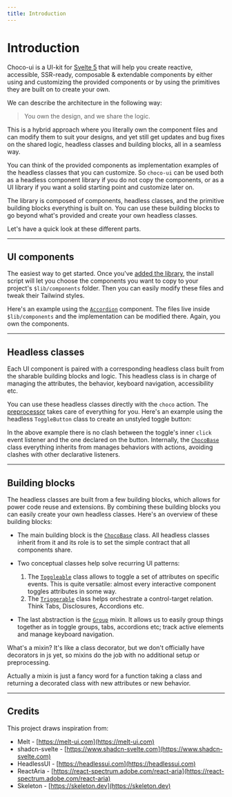 ```yaml
---
title: Introduction
---
```


<script lang="ts">
	import Highlighter from "$components/Highlighter.svelte";
	import Demo from "$components/Demo.svelte";
</script>

# Introduction

Choco-ui is a UI-kit for [Svelte 5](https://svelte.dev/) that will help you create reactive, accessible, SSR-ready, composable & extendable components by either using and customizing the provided components or by using the primitives they are built on to create your own.

We can describe the architecture in the following way:
> You own the design, and we share the logic.

This is a hybrid approach where you literally own the component files and can modify them to suit your designs, and yet still get updates and bug fixes on the shared logic, headless classes and building blocks, all in a seamless way.

You can think of the provided components as implementation examples of the headless classes that you can customize. So `choco-ui` can be used both as a headless component library if you do not copy the components, or as a UI library if you want a solid starting point and customize later on.

The library is composed of components, headless classes, and the primitive building blocks everything is built on. You can use these building blocks to go beyond what's provided and create your own headless classes.

Let's have a quick look at these different parts.

---

## UI components

The easiest way to get started. Once you've [added the library](/guides/getting-started), the install script will let you choose the components you want to copy to your project's `$lib/components` folder. Then you can easily modify these files and tweak their Tailwind styles.

Here's an example using the [`Accordion`](/) component. The files live inside `$lib/components` and the implementation can be modified there. Again, you own the components.

<Demo file="component.svelte" />

---

## Headless classes

Each UI component is paired with a corresponding headless class built from the sharable building blocks and logic. This headless class is in charge of managing the attributes, the behavior, keyboard navigation, accessibility etc.

You can use these headless classes directly with the `choco` action. The [preprocessor](/guides/preprocessor) takes care of everything for you. Here's an example using the headless `ToggleButton` class to create an unstyled toggle button:

<Demo file="./headless.svelte" value="code" />

In the above example there is no clash between the toggle's inner `click` event listener and the one declared on the button. Internally, the [`ChocoBase`](/blocks/chocobase) class everything inherits from manages behaviors with actions, avoiding clashes with other declarative listeners.

---

## Building blocks

The headless classes are built from a few building blocks, which allows for power code reuse and extensions. By combining these building blocks you can easily create your own headless classes. Here's an overview of these building blocks:

- The main building block is the [`ChocoBase`](/blocks/chocobase) class. All headless classes inherit from it and its role is to set the simple contract that all components share.

- Two conceptual classes help solve recurring UI patterns:
  1. The [`Toggleable`](/blocks/toggleable) class allows to toggle a set of attributes on specific events. This is quite versatile: almost every interactive component toggles attributes in some way.
  2. The [`Triggerable`](/blocks/triggerable) class helps orchestrate a control-target relation. Think Tabs, Disclosures, Accordions etc.

- The last abstraction is the [`Group`](/blocks/group) mixin. It allows us to easily group things together as in toggle groups, tabs, accordions etc; track active elements and manage keyboard navigation.

What's a mixin? It's like a class decorator, but we don't officially have decorators in js yet, so mixins do the job with no additional setup or preprocessing.

Actually a mixin is just a fancy word for a function taking a class and returning a decorated class with new attributes or new behavior.

---

## Credits

This project draws inspiration from:

- Melt - [https://melt-ui.com](https://melt-ui.com)
- shadcn-svelte - [https://www.shadcn-svelte.com](https://www.shadcn-svelte.com)
- HeadlessUI - [https://headlessui.com](https://headlessui.com)
- ReactAria - [https://react-spectrum.adobe.com/react-aria](https://react-spectrum.adobe.com/react-aria)
- Skeleton - [https://skeleton.dev](https://skeleton.dev)